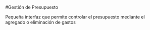 #Gestión de Presupuesto

Pequeña interfaz que permite controlar el presupuesto mediante el agregado o eliminación de gastos
